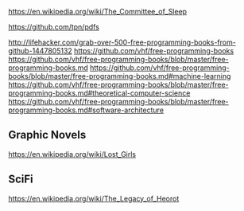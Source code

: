 
<!--
-->

https://en.wikipedia.org/wiki/The_Committee_of_Sleep

https://github.com/tpn/pdfs

http://lifehacker.com/grab-over-500-free-programming-books-from-github-1447805132
https://github.com/vhf/free-programming-books
https://github.com/vhf/free-programming-books/blob/master/free-programming-books.md
https://github.com/vhf/free-programming-books/blob/master/free-programming-books.md#machine-learning
https://github.com/vhf/free-programming-books/blob/master/free-programming-books.md#theoretical-computer-science
https://github.com/vhf/free-programming-books/blob/master/free-programming-books.md#software-architecture

Graphic Novels
--------------

https://en.wikipedia.org/wiki/Lost_Girls

SciFi
------

https://en.wikipedia.org/wiki/The_Legacy_of_Heorot

<!-- vim: set autoindent expandtab sw=4 syntax=markdown: -->
